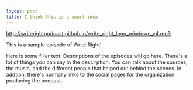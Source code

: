 ```yaml
---
layout: post
title: I think this is a smart idea
---
```


<a href="http://writerightpodcast.github.io/write_right_logo_mixdown_v4.mp3">http://writerightpodcast.github.io/write_right_logo_mixdown_v4.mp3</a>

This is a sample episode of Write Right!

Here is some filler text. Descriptions of the episodes will go here. There's a lot of things you can say in the descirption. You can talk about the sources, the music, and the different people that helped out behind the scenes. In addtion, there's normally links to the social pages for the organization producing the podcast.